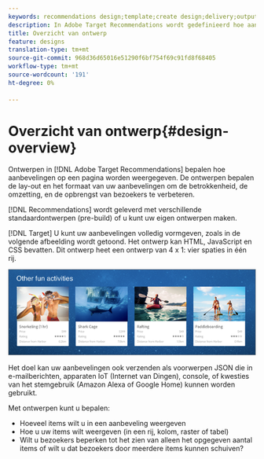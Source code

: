 ```yaml
---
keywords: recommendations design;template;create design;delivery;output
description: In Adobe Target Recommendations wordt gedefinieerd hoe aanbevelingen op een pagina worden weergegeven. De ontwerpen bepalen de lay-out en het formaat van uw aanbevelingen om de betrokkenheid, de omzetting, en de opbrengst van bezoekers te verbeteren.
title: Overzicht van ontwerp
feature: designs
translation-type: tm+mt
source-git-commit: 968d36d65016e51290f6bf754f69c91fd8f68405
workflow-type: tm+mt
source-wordcount: '191'
ht-degree: 0%

---
```



# Overzicht van ontwerp{#design-overview}

Ontwerpen in [!DNL Adobe Target Recommendations] bepalen hoe aanbevelingen op een pagina worden weergegeven. De ontwerpen bepalen de lay-out en het formaat van uw aanbevelingen om de betrokkenheid, de omzetting, en de opbrengst van bezoekers te verbeteren.

[!DNL Recommendations] wordt geleverd met verschillende standaardontwerpen (pre-build) of u kunt uw eigen ontwerpen maken.

[!DNL Target] U kunt uw aanbevelingen volledig vormgeven, zoals in de volgende afbeelding wordt getoond. Het ontwerp kan HTML, JavaScript en CSS bevatten. Dit ontwerp heet een ontwerp van 4 x 1: vier spaties in één rij.

![](assets/velocity_example.png)

Het doel kan uw aanbevelingen ook verzenden als voorwerpen JSON die in e-mailberichten, apparaten IoT (Internet van Dingen), console, of kwesties van het stemgebruik (Amazon Alexa of Google Home) kunnen worden gebruikt.

Met ontwerpen kunt u bepalen:

* Hoeveel items wilt u in een aanbeveling weergeven
* Hoe u uw items wilt weergeven (in een rij, kolom, raster of tabel)
* Wilt u bezoekers beperken tot het zien van alleen het opgegeven aantal items of wilt u dat bezoekers door meerdere items kunnen schuiven?

